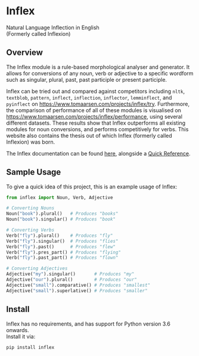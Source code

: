 # Inflex
Natural Language Inflection in English<br>
(Formerly called Inflexion)

## Overview

The Inflex module is a rule-based morphological analyser and generator. It allows for conversions of any noun, verb or adjective to a specific wordform such as singular, plural, past, past participle or present participle.

Inflex can be tried out and compared against competitors including ``nltk``, ``textblob``, ``pattern``, ``inflect``, ``inflection``, ``inflector``, ``lemminflect``, and ``pyinflect`` on https://www.tomaarsen.com/projects/inflex/try. Furthermore, the comparison of performance of all of these modules is visualised on https://www.tomaarsen.com/projects/inflex/performance, using several different datasets. These results show that Inflex outperforms all existing modules for noun conversions, and performs competitively for verbs. This website also contains the thesis out of which Inflex (formerly called Inflexion) was born.

The Inflex documentation can be found [here](https://tomaarsen.github.io/Inflex/), alongside a [Quick Reference](https://tomaarsen.github.io/Inflex/reference.html).

## Sample Usage
To give a quick idea of this project, this is an example usage of Inflex:
```python
from inflex import Noun, Verb, Adjective

# Converting Nouns
Noun("book").plural()   # Produces "books"
Noun("book").singular() # Produces "book"

# Converting Verbs
Verb("fly").plural()    # Produces "fly"
Verb("fly").singular()  # Produces "flies"
Verb("fly").past()      # Produces "flew"
Verb("fly").pres_part() # Produces "flying"
Verb("fly").past_part() # Produces "flown"

# Converting Adjectives
Adjective("my").singular()       # Produces "my"
Adjective("our").plural()        # Produces "our"
Adjective("small").comparative() # Produces "smallest"
Adjective("small").superlative() # Produces "smaller"
```

## Install
Inflex has no requirements, and has support for Python version 3.6 onwards.<br>
Install it via:
```
pip install inflex
```